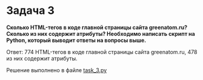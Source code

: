 # Задача 3
**Сколько HTML-тегов в коде главной страницы сайта greenatom.ru? Сколько из них содержит атрибуты? Необходимо написать
скрипт на Python, который выводит ответы на вопросы выше.**

Ответ: 774 HTML-тегов в коде главной страницы сайта greenatom.ru, 478 из них содержит атрибуты.

Решение выполнено в файле [task_3.py](../task_3.py)